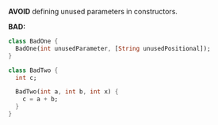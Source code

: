 
**AVOID** defining unused parameters in constructors.

**BAD:**
```dart
class BadOne {
  BadOne(int unusedParameter, [String unusedPositional]);
}

class BadTwo {
  int c;

  BadTwo(int a, int b, int x) {
    c = a + b;
  }
}
```

